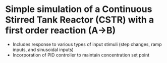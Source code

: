 # Simple simulation of a Continuous Stirred Tank Reactor (CSTR) with a first order reaction (A→B)
- Includes response to various types of input stimuli (step changes, ramp inputs, and sinusoidal inputs)
- Incorporation of PID controller to maintain concentration set point 
